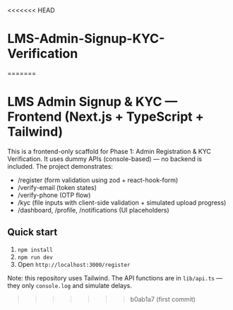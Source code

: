 <<<<<<< HEAD
# LMS-Admin-Signup-KYC-Verification
=======
# LMS Admin Signup & KYC — Frontend (Next.js + TypeScript + Tailwind)

This is a frontend-only scaffold for Phase 1: Admin Registration & KYC Verification.
It uses dummy APIs (console-based) — no backend is included. The project demonstrates:
- /register (form validation using zod + react-hook-form)
- /verify-email (token states)
- /verify-phone (OTP flow)
- /kyc (file inputs with client-side validation + simulated upload progress)
- /dashboard, /profile, /notifications (UI placeholders)

## Quick start
1. `npm install`
2. `npm run dev`
3. Open `http://localhost:3000/register`

Note: this repository uses Tailwind. The API functions are in `lib/api.ts` — they only `console.log` and simulate delays.
>>>>>>> b0ab1a7 (first commit)
